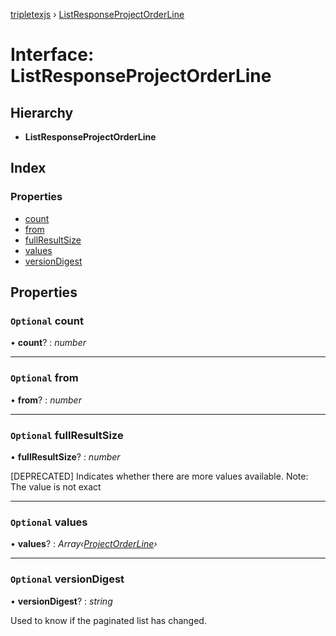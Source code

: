 [tripletexjs](../README.md) › [ListResponseProjectOrderLine](listresponseprojectorderline.md)

# Interface: ListResponseProjectOrderLine

## Hierarchy

* **ListResponseProjectOrderLine**

## Index

### Properties

* [count](listresponseprojectorderline.md#optional-count)
* [from](listresponseprojectorderline.md#optional-from)
* [fullResultSize](listresponseprojectorderline.md#optional-fullresultsize)
* [values](listresponseprojectorderline.md#optional-values)
* [versionDigest](listresponseprojectorderline.md#optional-versiondigest)

## Properties

### `Optional` count

• **count**? : *number*

___

### `Optional` from

• **from**? : *number*

___

### `Optional` fullResultSize

• **fullResultSize**? : *number*

[DEPRECATED] Indicates whether there are more values available. Note: The value is not exact

___

### `Optional` values

• **values**? : *Array‹[ProjectOrderLine](projectorderline.md)›*

___

### `Optional` versionDigest

• **versionDigest**? : *string*

Used to know if the paginated list has changed.
